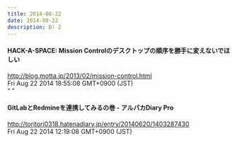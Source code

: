 ```yaml
---
title: 2014-08-22
date: 2014-08-22
description: B! 2
---
```


#### HACK-A-SPACE: Mission Controlのデスクトップの順序を勝手に変えないでほしい
http://blog.motta.jp/2013/02/mission-control.html<br>
Fri Aug 22 2014 18:55:08 GMT+0900 (JST)<br>
“ ”


#### GitLabとRedmineを連携してみるの巻 - アルパカDiary Pro
http://toritori0318.hatenadiary.jp/entry/20140620/1403287430<br>
Fri Aug 22 2014 12:19:08 GMT+0900 (JST)<br>


